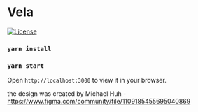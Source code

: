 # Vela
[![License](https://img.shields.io/badge/License-Apache_2.0-blue.svg)](https://opensource.org/licenses/Apache-2.0)

### `yarn install`

### `yarn start`

Open `http://localhost:3000` to view it in your browser.

the design was created by
Michael Huh - https://www.figma.com/community/file/1109185455695040869
